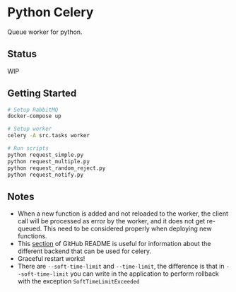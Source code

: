 # Python Celery

Queue worker for python.

## Status

WIP

## Getting Started

```bash
# Setup RabbitMQ
docker-compose up

# Setup worker
celery -A src.tasks worker

# Run scripts
python request_simple.py
python request_multiple.py
python request_random_reject.py
python request_notify.py
```

## Notes

- When a new function is added and not reloaded to the worker, the client call
  will be processed as error by the worker, and it does not get re-queued. This
  need to be considered properly when deploying new functions.
- This [section](https://github.com/celery/celery/tree/v5.4.0#bundles) of GitHub
  README is useful for information about the different backend that can be used
  for celery.
- Graceful restart works!
- There are `--soft-time-limit` and `--time-limit`, the difference is that in
  `--soft-time-limit` you can write in the application to perform rollback with
  the exception `SoftTimeLimitExceeded`
